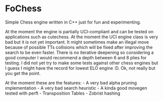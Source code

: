 # FoChess

Simple Chess engine written in C++ just for fun and experimenting.

At the moment the engine is partially UCI-compliant and can be tested on applications such as cutechess. At the moment the UCI engine class is very bad but it is not yet important. 
It might sometimes make an illegal move because of possible TTs collisions which will be fixed after improving the search to be even faster. 
There is no iterative deepening so considering a good computer I would recommend a depth between 6 and 8 plies for testing. 
I did not yet try to make some tests against other chess engines but I guess I might have the record for lowest ELO engine :D. Ok, not really but you get the point.

At the moment these are the features:
    - A very bad alpha pruning implementation 
    - A very bad search heuristic 
    - A kinda good movegen tested with perft
    - Transposition Tables
    - Zobrist hashing
